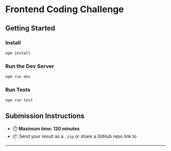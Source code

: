 # Frontend Coding Challenge

## Getting Started

### Install

```bash
npm install
```

### Run the Dev Server

```bash
npm run dev
```

### Run Tests

```bash
npm run test
```

## Submission Instructions

- ⏱️ **Maximum time: 120 minutes**
- 📦 Send your result as a `.zip` or share a GitHub repo link to

---
